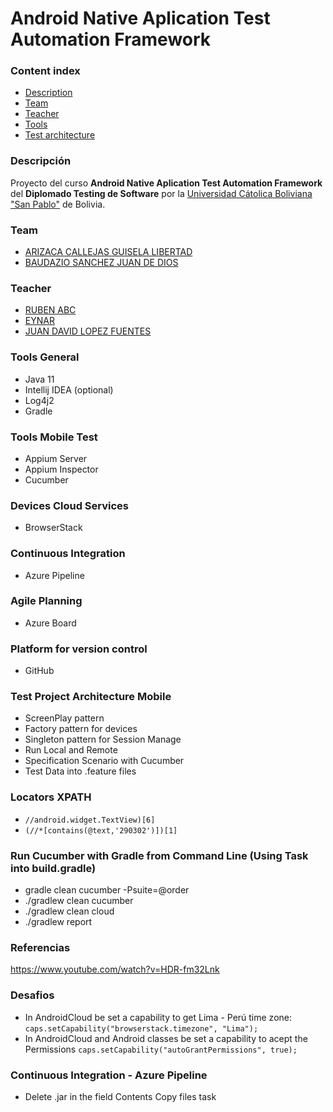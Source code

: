 # Android Native Aplication  Test Automation Framework

### Content index

- [Description](#descripcion)
- [Team](#integrantes)
- [Teacher](#teacher)
- [Tools](#tools)
- [Test architecture](#test-architecture)

### Descripción

Proyecto del curso **Android Native Aplication Test Automation Framework** del **Diplomado Testing de Software**
por la [Universidad Cátolica Boliviana "San Pablo"](https://lpz.ucb.edu.bo/) de Bolivia.

### Team

- [ARIZACA CALLEJAS GUISELA LIBERTAD](https://www.linkedin.com/in/guisela-arizaca/)
- [BAUDAZIO SANCHEZ JUAN DE DIOS](https://www.linkedin.com/in/juandediosbaudaziosanchez/)

### Teacher

- [RUBEN ABC ](https://www.linkedin.com/in/juan-david-lopez/)
- [EYNAR ](https://www.linkedin.com/in/juan-david-lopez/)
- [JUAN DAVID LOPEZ FUENTES](https://www.linkedin.com/in/juan-david-lopez/)

### Tools General

- Java 11
- Intellij IDEA (optional)
- Log4j2
- Gradle

### Tools Mobile Test

- Appium Server
- Appium Inspector
- Cucumber

### Devices Cloud Services

- BrowserStack

### Continuous Integration

- Azure Pipeline

### Agile Planning

- Azure Board

### Platform for version control

- GitHub

### Test Project Architecture Mobile

- ScreenPlay pattern
- Factory pattern for devices
- Singleton pattern for Session Manage
- Run Local and Remote
- Specification Scenario with Cucumber
- Test Data into .feature files

### Locators XPATH

- `//android.widget.TextView)[6]`
- `(//*[contains(@text,'290302')])[1]`

### Run Cucumber with Gradle from Command Line (Using Task into build.gradle)

- gradle clean cucumber -Psuite=@order
- ./gradlew clean cucumber
- ./gradlew clean cloud
- ./gradlew report

### Referencias

https://www.youtube.com/watch?v=HDR-fm32Lnk

### Desafios

- In AndroidCloud be set a capability to get Lima - Perú time
  zone: `caps.setCapability("browserstack.timezone", "Lima");`
- In AndroidCloud and Android classes be set a capability to acept the
  Permissions `caps.setCapability("autoGrantPermissions", true);`

### Continuous Integration - Azure Pipeline

- Delete .jar in the field Contents Copy files task
